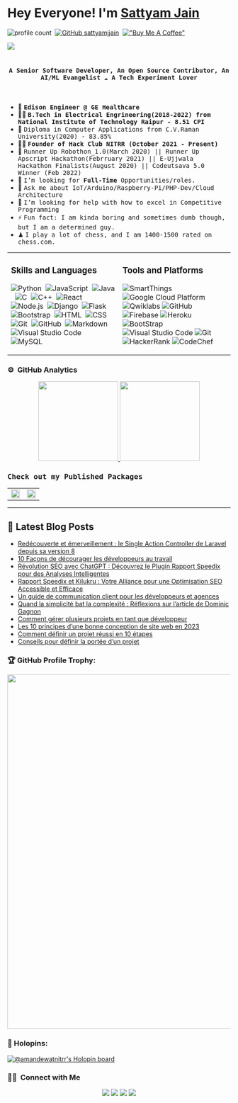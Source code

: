 # Hey Everyone! I'm [Sattyam Jain](https://github.com/sattyamjjain)

![profile count](https://komarev.com/ghpvc/?username=sattyamjjain&color=red)&nbsp;
[![GitHub sattyamjjain](https://img.shields.io/github/followers/sattyamjjain?label=follow&style=social)](https://github.com/sattyamjjain)&nbsp;
[!["Buy Me A Coffee"](https://www.buymeacoffee.com/assets/img/custom_images/orange_img.png)](https://www.buymeacoffee.com/sattyamjaiv)

![](https://github.com/amandewatnitrr/amandewatnitrr/blob/main/header_.png)

# <p align="center"><h4 align="center"><samp> A Senior Software Developer, An Open Source Contributor, An AI/ML Evangelist  ☁ A Tech Experiment Lover </samp></h4></p>

<div>
<br>

- 👷 <samp><b>Edison Engineer @ GE Healthcare</b>
- 👨‍🎓 <samp><b>B.Tech in Electrical Engrineering(2018-2022) from National Institute of Technology Raipur - 8.51 CPI</b>
- 🔭 <samp>Diploma in Computer Applications from C.V.Raman University(2020) - 83.85%
- 🧑🏽 <samp><b>Founder of Hack Club NITRR (October 2021 - Present)</b>
- 🥇 <samp>Runner Up Robothon_1.0(March 2020) || Runner Up Apscript Hackathon(Febrruary 2021) || E-Ujjwala Hackathon Finalists(August 2020) || Codeutsava 5.0 Winner (Feb 2022)
- 💼 <samp>I’m looking for **Full-Time** Opportunities/roles.
- 💬 <samp>Ask me about IoT/Arduino/Raspberry-Pi/PHP-Dev/Cloud Architecture
- 🤔 <samp>I’m looking for help with how to excel in Competitive Programming
- ⚡ <samp>Fun fact: I am kinda boring and sometimes dumb though, but I am a determined guy.
- ♟ <samp>I play a lot of chess, and I am 1400-1500 rated on chess.com.
</div>

<table>
<tr>
<td valign="top" width="50%">

### Skills and Languages

![Python](https://img.shields.io/badge/-Python-05122A?style=flat&logo=python)&nbsp;
![JavaScript](https://img.shields.io/badge/-JavaScript-05122A?style=flat&logo=javascript)&nbsp;
![Java](https://img.shields.io/badge/-Java-05122A?style=flat&logo=Java&logoColor=FFA518)&nbsp;
![C](https://img.shields.io/badge/-C-05122A?style=flat&logo=C&logoColor=A8B9CC)&nbsp;
![C++](https://img.shields.io/badge/-C++-05122A?style=flat&logo=C%2B%2B&logoColor=00599C)&nbsp;
![React](https://img.shields.io/badge/-React-05122A?style=flat&logo=react)&nbsp;
![Node.js](https://img.shields.io/badge/-Node.js-05122A?style=flat&logo=node.js)&nbsp;
![Django](https://img.shields.io/badge/-Django-05122A?style=flat&logo=django&logoColor=092E20)&nbsp;
![Flask](https://img.shields.io/badge/-Flask-05122A?style=flat&logo=flask)&nbsp;
![Bootstrap](https://img.shields.io/badge/-Bootstrap-05122A?style=flat&logo=bootstrap&logoColor=563D7C)&nbsp;
![HTML](https://img.shields.io/badge/-HTML-05122A?style=flat&logo=HTML5)&nbsp;
![CSS](https://img.shields.io/badge/-CSS-05122A?style=flat&logo=CSS3&logoColor=1572B6)&nbsp;
![Git](https://img.shields.io/badge/-Git-05122A?style=flat&logo=git)&nbsp;
![GitHub](https://img.shields.io/badge/-GitHub-05122A?style=flat&logo=github)&nbsp;
![Markdown](https://img.shields.io/badge/-Markdown-05122A?style=flat&logo=markdown)&nbsp;
![Visual Studio Code](https://img.shields.io/badge/-Visual%20Studio%20Code-05122A?style=flat&logo=visual-studio-code&logoColor=007ACC)&nbsp;
![MySQL](https://img.shields.io/badge/MySQL-4479A1?style=flat&logo=MySQL&logoColor=white)&nbsp;
    
</td>
<td valign="top" width="50%">

### Tools and Platforms

![SmartThings](https://img.shields.io/badge/SmartThings-777BB4?style=flat-square&logo=SmartThings&logoColor=white)
![Google Cloud Platform](https://img.shields.io/badge/Google_Cloud-4285F4?style=flat-square&logo=google-cloud&logoColor=white)
![Qwiklabs](https://img.shields.io/badge/Qwiklabs-F5CD0E?style=flat-square&logo=Qwiklabs&logoColor=800000)
![GitHub](https://img.shields.io/badge/GitHub-181717?style=flat-square&logo=github)
![Firebase](https://img.shields.io/badge/Firebase-ffcb2c?style=flat-square&logo=Firebase&logoColor=DD1100)
![Heroku](https://img.shields.io/badge/Heroku-430098?style=flat-square&logo=Heroku&logoColor=white)
![BootStrap](https://img.shields.io/badge/Bootstrap-7952B3?style=flat-square&logo=bootstrap&logoColor=white)
![Visual Studio Code](https://img.shields.io/badge/Visual_Studio_Code-007ACC?style=flat-square&logo=Visual-Studio-Code&logoColor=white)
![Git](https://img.shields.io/badge/Git-F05032?style=flat-square&logo=Git&logoColor=white)
![HackerRank](https://img.shields.io/badge/HackerRank-107C10?style=flat-square&logo=HackerRank&logoColor=black)
![CodeChef](https://img.shields.io/badge/CodeChef-5B4638?style=flat-square&logo=CodeChef&logoColor=white)

</td>
</tr>
</table>

### ⚙️ &nbsp;GitHub Analytics

<p align="center">
<a href="https://github.com/sattyamjjain">
  <img height="180em" src="https://github-readme-stats-eight-theta.vercel.app/api?username=sattyamjjain&show_icons=true&theme=algolia&include_all_commits=true&count_private=true"/>
  <img height="180em" src="https://github-readme-stats-eight-theta.vercel.app/api/top-langs/?username=sattyamjjain&layout=compact&langs_count=8&theme=algolia"/>
</a>
</p>

  
<h3><b><samp>Check out my Published Packages</samp></b></h3>

<table>
  <tr>
    <td>
      <a href="https://github.com/amandewatnitrr/A-10-NEXA">
        <img width="100%" src="https://github-readme-stats.vercel.app/api/pin/?username=amandewatnitrr&repo=A-10-NEXA" />
      </a>
    </td>
    <td>
      <a href="https://github.com/amandewatnitrr/Aztecs-LogiTraffic">
        <img width="100%" src="https://github-readme-stats.vercel.app/api/pin/?username=amandewatnitrr&repo=Aztecs-LogiTraffic" />
      </a>
    </td>
  </tr>
</table>

<hr>

## 📕 Latest Blog Posts

- [Redécouverte et émerveillement : le Single Action Controller de Laravel depuis sa version 8](https://www.kilukru.dev/redecouverte-et-emerveillement-le-single-action-controller-de-laravel-depuis-sa-version-8/)
- [10 Façons de décourager les développeurs au travail](https://www.kilukru.dev/10-facons-de-decourager-les-developpeurs-au-travail/)
- [Révolution SEO avec ChatGPT : Découvrez le Plugin Rapport Speedix pour des Analyses Intelligentes](https://www.kilukru.dev/revolution-seo-avec-chatgpt-decouvrez-le-plugin-rapport-speedix-pour-des-analyses-intelligentes/)
- [Rapport Speedix et Kilukru : Votre Alliance pour une Optimisation SEO Accessible et Efficace](https://www.kilukru.dev/rapport-speedix-et-kilukru-votre-alliance-pour-une-optimisation-seo-accessible-et-efficace/)
- [Un guide de communication client pour les développeurs et agences](https://www.kilukru.dev/un-guide-de-communication-client-pour-les-developpeurs-et-agences/)
- [Quand la simplicité bat la complexité : Réflexions sur l’article de Dominic Gagnon](https://www.kilukru.dev/quand-la-simplicite-bat-la-complexite-reflexions-sur-larticle-de-dominic-gagnon/)
- [Comment gérer plusieurs projets en tant que développeur](https://www.kilukru.dev/comment-gerer-plusieurs-projets-en-tant-que-developpeur/)
- [Les 10 principes d’une bonne conception de site web en 2023](https://www.kilukru.dev/les-10-principes-dune-bonne-conception-de-site-web-en-2023/)
- [Comment définir un projet réussi en 10 étapes](https://www.kilukru.dev/comment-definir-un-projet-reussi-en-10-etapes/)
- [Conseils pour définir la portée d’un projet](https://www.kilukru.dev/conseils-pour-definir-la-portee-dun-projet/)


 ### 🏆 GitHub Profile Trophy:
 <p align="center">
 <a href="https://github.com/ryo-ma/github-profile-trophy">
   <img width=800 src="https://github-profile-trophy.vercel.app/?username=sattyamjjain&column=8&theme=onedark&no-frame=true&no-bg=true"/>
 </a>
 </p>

### 🔖 Holopins:
  
[![@amandewatnitrr's Holopin board](https://holopin.io/api/user/board?user=sattyamjjain)](https://holopin.io/@sattyamjjain)

### 🤝🏻 &nbsp;Connect with Me

<p align="center">
<a href="https://sattyamjain.vercel.app/"><img src="https://img.shields.io/badge/-sattyamjain-3423A6?style=flat&logo=Google-Chrome&logoColor=white"/></a>
<a href="https://linkedin.com/in/AVS1508"><img src="https://img.shields.io/badge/-Sattyam%20Jain-0077B5?style=flat&logo=Linkedin&logoColor=white"/></a>
<a href="mailto:sattyamjain96@gmail.com"><img src="https://img.shields.io/badge/-sattyamjain96@gmail.com-D14836?style=flat&logo=Gmail&logoColor=white"/></a>
<a href="https://instagram.com/sattyam_jjain"><img src="https://img.shields.io/badge/-@sattyam_jjain-E4405F?style=flat&logo=Instagram&logoColor=white"/></a>
</p>
